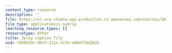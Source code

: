 ```yaml
---
content_type: resource
description: ''
file: https://ol-ocw-studio-app-production.s3.amazonaws.com/courses/18-01sc-single-variable-calculus-fall-2010/fd99b19c9bf3111e3c7ee984f7dd2625_kCPVBl953eY.srt
file_type: application/x-subrip
learning_resource_types: []
resourcetype: Other
title: 3play caption file
uid: fd99b19c-9bf3-111e-3c7e-e984f7dd2625
---
```

